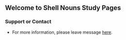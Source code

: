 ## Welcome to Shell Nouns Study Pages


### Support or Contact

- For more information, please leave message [here](https://github.com/NCCU-Eng/Shell-Nouns-Study/issues/new).
